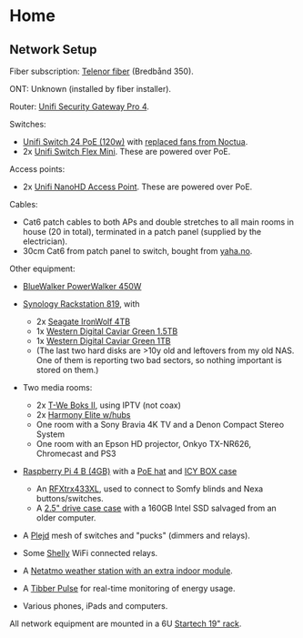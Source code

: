# Home

## Network Setup

Fiber subscription: [Telenor fiber](https://www.telenor.no/privat/internett/fiber/) (Bredbånd 350).

ONT: Unknown (installed by fiber installer).

Router: [Unifi Security Gateway Pro 4](https://www.ui.com/unifi-routing/unifi-security-gateway-pro-4/).

Switches:
-  [Unifi Switch 24 PoE (120w)](https://eu.store.ui.com/collections/unifi-network-routing-switching/products/usw-24-poe) with [replaced fans from Noctua](https://www.proshop.no/Kabinettkjoeler/Noctua-NF-A4x20-FLX-Kabinettvifte-40-mm-15-dBA/2595710).
-  2x [Unifi Switch Flex Mini](https://eu.store.ui.com/collections/unifi-network-routing-switching/products/usw-flex-mini). These are powered over PoE.

Access points:
- 2x [Unifi NanoHD Access Point](https://eu.store.ui.com/collections/unifi-network-wireless/products/unifi-nanohd). These are powered over PoE.

Cables:
- Cat6 patch cables to both APs and double stretches to all main rooms in house (20 in total), terminated in a patch panel (supplied by the electrician).
- 30cm Cat6 from patch panel to switch, bought from [yaha.no](https://www.yaha.no/?hg=298&ug=3885).

Other equipment:
- [BlueWalker PowerWalker 450W](https://www.komplett.no/product/1104062/datautstyr/pc-tilbehoer/ups-overspenningsvern/ups-og-ups-batteri/bluewalker-powerwalker-ups-vi-750-r1u)
- [Synology Rackstation 819](https://www.synology.com/en-global/products/RS819), with
  - 2x [Seagate IronWolf 4TB](https://www.komplett.no/product/898981/datautstyr/lagring/harddiskerssd/harddisk-35/seagate-ironwolf-4tb-35-nas-hdd)
  - 1x [Western Digital Caviar Green 1.5TB](https://www.komplett.no/product/445869)
  - 1x [Western Digital Caviar Green 1TB](https://www.komplett.no/product/575186)
  - (The last two hard disks are >10y old and leftovers from my old NAS. One of them is reporting two bad sectors, so nothing important is stored on them.)
- Two media rooms:
  - 2x [T-We Boks II](https://www.telenor.no/privat/tv/t-we/dekoder/), using IPTV (not coax)
  - 2x [Harmony Elite w/hubs](https://www.logitech.com/no-no/products/harmony/harmony-elite.915-000257.html)
  - One room with a Sony Bravia 4K TV and a Denon Compact Stereo System
  - One room with an Epson HD projector, Onkyo TX-NR626, Chromecast and PS3

- [Raspberry Pi 4 B (4GB)](https://www.proshop.no/Mini-PC-Android-Raspberry-Pi/Raspberry-Pi-4-Model-B-4GB/2780502) with a [PoE hat](https://www.proshop.no/Mini-PC-Android-Raspberry-Pi/Raspberry-Pi-Powerboard-PoE-HAT/2652523) and [ICY BOX case](https://www.komplett.no/product/1162231?noredirect=true)
  - An [RFXtrx433XL](http://www.rfxcom.com/RFXtrx433XL), used to connect to Somfy blinds and Nexa buttons/switches.
  - A [2.5" drive case case](https://www.komplett.no/product/760841?noredirect=true) with a 160GB Intel SSD salvaged from an older computer. 
- A [Plejd](https://www.plejd.com/en-no/products) mesh of switches and "pucks" (dimmers and relays).
- Some [Shelly](https://shelly.cloud/) WiFi connected relays.
- A [Netatmo weather station with an extra indoor module](https://www.proshop.no/Smarthus/Netatmo-Smart-Vaerstasjon-Inneklima-maaler/2807681).
- A [Tibber Pulse](https://tibber.com/no/store/produkt/pulse) for real-time monitoring of energy usage.
- Various phones, iPads and computers.

All network equipment are mounted in a 6U [Startech 19" rack](https://www.dustinhome.no/product/5011089096/startech-wall-mounted-19-rack-6u).

